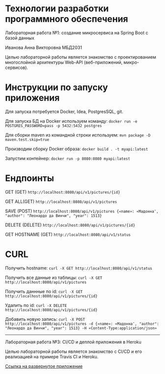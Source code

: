 # Технологии разработки программного обеспечения
Лабораторная работа №1: создание микросервиса на Spring Boot с базой данных

Иванова Анна Викторовна МБД2031

Целью лабораторной работы является знакомство с проектированием многослойной архитектуры Web-API (веб-приложений, микро-сервисов).

# Инструкции по запуску приложения
Для запуска потребуется Docker, Idea, PostgresSQL, git.

Для запуска БД на Docker используем команду:
```docker run -e POSTGRES_PASSWORD=pass -p 5432:5432 postgres```


Для сборки maven из командной строки используем:
```mvn package -D maven.test.skip=true```

Производим сборку Docker образа:
```docker build . -t myapi:latest```

Запустим контейнер:
```docker run -p 8080:8080 myapi:latest```

# Ендпоинты
GET (GET) ```http://localhost:8080/api/v1/pictures/{id}```

GET ALL(GET) ```http://localhost:8080/api/v1/pictures```

SAVE (POST) ```http://localhost:8080/api/v1/pictures {«name»: «Мадонна″, "author": "Леонардо да Винчи", "year": 1513}```

DELETE (DELETE) ```http://localhost:8080/api/v1/pictures/{id}```

GET HOSTNAME (GET) ```http://localhost:8080/api/v1/status```


# CURL
Получить hostname:
```curl -X GET http://localhost:8080/api/v1/status```

Получить все данные из таблицы:
```curl -X GET http://localhost:8080/api/v1/pictures```

Получить даннные по id:
```curl -X GET http://localhost:8080/api/v1/pictures/{id}```

Удалить по id:
```curl -X DELETE http://localhost:8080/api/v1/pictures/{id}```

Добавить новую запись:
```curl -X POST http://localhost:8080/api/v1/pictures -d {«name»: «Мадонна″, "author": "Леонардо да Винчи", "year": 1513} -H «Content-Type:application/json»```


--------------------------------

Лабораторная работа №3: CI/CD и деплой приложения в Heroku

Целью лабораторной работы является знакомство с CI/CD и его реализацией на примере Travis CI и Heroku.

[Ссылка на развернутое приложение](https://mirabila.herokuapp.com/api/v1/status)
